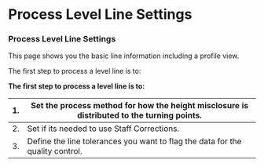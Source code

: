 # Process Level Line Settings

### Process Level Line Settings

This page shows you the basic line information including a profile view.

The first step to process a level line is to:

**The first step to process a level line is to:**

| 1. | Set the process method for how the height misclosure is distributed to the turning points. |
| --- | --- |
| 2. | Set if its needed to use Staff Corrections. |
| 3. | Define the line tolerances you want to flag the data for the quality control. |

